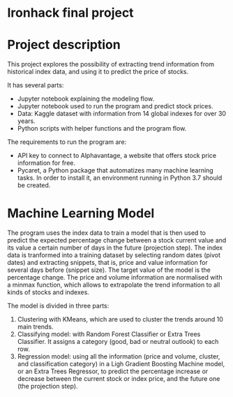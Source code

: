# Ironhack final project

# Project description

This project explores the possibility of extracting trend information from historical index data, and using it to predict the price of stocks.

It has several parts:
- Jupyter notebook explaining the modeling flow.
- Jupyter notebook used to run the program and predict stock prices.
- Data: Kaggle dataset with information from 14 global indexes for over 30 years.
- Python scripts with helper functions and the program flow.

The requirements to run the program are:
- API key to connect to Alphavantage, a website that offers stock price information for free.
- Pycaret, a Python package that automatizes many machine learning tasks. In order to install it, an environment running in Python 3.7 should be created.

# Machine Learning Model

The program uses the index data to train a model that is then used to predict the expected percentage change between a stock current value and its value a certain number of days in the future (projection step). The index data is tranformed into a training dataset by selecting random dates (pivot dates) and extracting snippets, that is, price and value information for several days before (snippet size). The target value of the model is the percentage change. The price and volume information are normalised with a minmax function, which allows to extrapolate the trend information to all kinds of stocks and indexes.

The model is divided in three parts:
1. Clustering with KMeans, which are used to cluster the trends around 10 main trends.
2. Classifying model: with Random Forest Classifier or Extra Trees Classifier. It assigns a category (good, bad or neutral outlook) to each row.
3. Regression model: using all the information (price and volume, cluster, and classification category) in a Ligh Gradient Boosting Machine model, or an Extra Trees Regressor, to predict the percentage increase or decrease between the current stock or index price, and the future one (the projection step).



